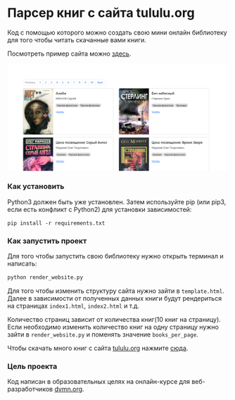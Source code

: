 # Парсер книг с сайта tululu.org

Код с помощью которого можно создать свою мини онлайн библиотеку для того чтобы читать скачанные вами книги.

Посмотреть пример сайта можно [здесь](https://1nazar1l.github.io/online-library/pages/index1.html).

![Image alt](./static/img/example_site.png)

### Как установить


Python3 должен быть уже установлен. Затем используйте pip (или pip3, если есть конфликт с Python2) для установки зависимостей:

```
pip install -r requirements.txt
```

### Как запустить проект


Для того чтобы запустить свою библиотеку нужно открыть терминал и написать:

```sh
python render_website.py
```

Для того чтобы изменить структуру сайта нужно зайти в `template.html`. Далее в зависимости от полученных данных книги будут рендериться на страницах `index1.html`, `index2.html` и т.д. 

Количество страниц зависит от количества книг(10 книг на страницу). Если необходимо изменить количество книг на одну страницу нужно зайти в `render_website.py` и поменять значение `books_per_page`.

Чтобы скачать много книг с сайта [tululu.org](https://tululu.org/) нажмите [сюда](https://github.com/1nazar1l/offline-library).

### Цель проекта

Код написан в образовательных целях на онлайн-курсе для веб-разработчиков [dvmn.org](https://dvmn.org/). 
